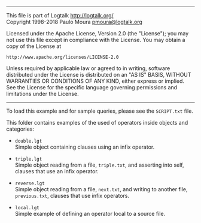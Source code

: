 ________________________________________________________________________

This file is part of Logtalk <http://logtalk.org/>  
Copyright 1998-2018 Paulo Moura <pmoura@logtalk.org>

Licensed under the Apache License, Version 2.0 (the "License");
you may not use this file except in compliance with the License.
You may obtain a copy of the License at

    http://www.apache.org/licenses/LICENSE-2.0

Unless required by applicable law or agreed to in writing, software
distributed under the License is distributed on an "AS IS" BASIS,
WITHOUT WARRANTIES OR CONDITIONS OF ANY KIND, either express or implied.
See the License for the specific language governing permissions and
limitations under the License.
________________________________________________________________________


To load this example and for sample queries, please see the `SCRIPT.txt`
file.

This folder contains examples of the used of operators inside objects 
and categories:

- `double.lgt`  
	Simple object containing clauses using an infix operator.

- `triple.lgt`  
	Simple object reading from a file, `triple.txt`, and asserting into 
	self, clauses that use an infix operator.

- `reverse.lgt`  
	Simple object reading from a file, `next.txt`, and writing to 
	another file, `previous.txt`, clauses that use infix operators.

- `local.lgt`  
	Simple example of defining an operator local to a source file.
